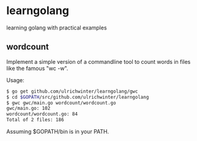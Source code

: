 # learngolang
learning golang with practical examples

## wordcount
Implement a simple version of a commandline tool to count words in files like the famous "wc -w".

Usage:

```bash
$ go get github.com/ulrichwinter/learngolang/gwc
$ cd $GOPATH/src/github.com/ulrichwinter/learngolang
$ gwc gwc/main.go wordcount/wordcount.go 
gwc/main.go: 102
wordcount/wordcount.go: 84
Total of 2 files: 186
``` 
Assuming $GOPATH/bin is in your PATH.


